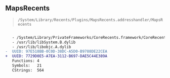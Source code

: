 ## MapsRecents

> `/System/Library/Recents/Plugins/MapsRecents.addresshandler/MapsRecents`

```diff

   - /System/Library/PrivateFrameworks/CoreRecents.framework/CoreRecents
   - /usr/lib/libSystem.B.dylib
   - /usr/lib/libobjc.A.dylib
-  UUID: 97E518BB-0C0D-38DC-A5D0-B9788DE22CEA
+  UUID: 7729D0E5-A7EA-3112-B697-DAE5C44E389A
   Functions: 4
   Symbols:   21
   CStrings:  564

```
